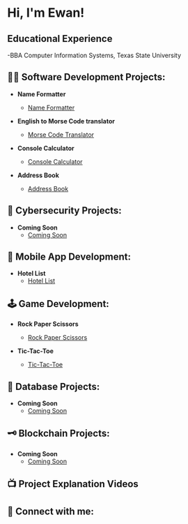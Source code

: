 <h1>Hi, I'm Ewan! </h1>

<h2> Educational Experience</h2>
  -BBA Computer Information Systems, Texas State University

<h2>👨‍💻 Software Development Projects:</h2>

- <b>Name Formatter</b>
  - [Name Formatter](https://github.com/EwanDouglas/NameFormatter)

- <b>English to Morse Code translator</b>
  - [Morse Code Translator](https://github.com/EwanDouglas/MorseCodeTranslator)

- <b>Console Calculator</b>
  - [Console Calculator](https://github.com)
 
- <b>Address Book</b>
  - [Address Book](https://github.com/EwanDouglas/AddressBook)
 
<h2>🪬 Cybersecurity Projects:</h2>

- <b>Coming Soon</b>
  - [Coming Soon](https://github.com/EwanDouglas)

<h2>📲 Mobile App Development:</h2>

- <b>Hotel List</b>
  - [Hotel List](https://github.com/EwanDouglas/RockPaperScissors)

<h2>🕹 Game Development:</h2>

- <b>Rock Paper Scissors</b>
  - [Rock Paper Scissors](https://github.com/EwanDouglas/RockPaperScissors)

- <b>Tic-Tac-Toe</b>
  - [Tic-Tac-Toe](https://github.com/EwanDouglas/TicTacToe)

<h2>💽 Database Projects:</h2>

- <b>Coming Soon</b>
  - [Coming Soon](https://github.com/EwanDouglas)

<h2>🗝 Blockchain Projects:</h2>

- <b>Coming Soon</b>
  - [Coming Soon](https://github.com/EwanDouglas)

<h2>📺 Project Explanation Videos</h2>



<h2> 🤳 Connect with me:</h2>





<!--


Here are some ideas to get you started:

- 🔭 I’m currently working on ...
- 🌱 I’m currently learning ...
- 👯 I’m looking to collaborate on ...
- 🤔 I’m looking for help with ...
- 💬 Ask me about ...
- 📫 How to reach me: ...
- 😄 Pronouns: ...
- ⚡ Fun fact: ...
-->
